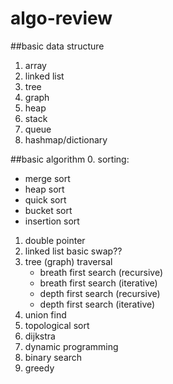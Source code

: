 
# algo-review

##basic data structure
1. array
2. linked list
3. tree
4. graph 
5. heap
6. stack
7. queue
8. hashmap/dictionary

##basic algorithm 
0. sorting:
  * merge sort
  * heap sort
  * quick sort
  * bucket sort
  * insertion sort 
1. double pointer
2. linked list basic swap??
3. tree (graph) traversal
   * breath first search (recursive)
   * breath first search (iterative)
   * depth first search (recursive)
   * depth first search (iterative)
4. union find
5. topological sort
6. dijkstra
7. dynamic programming
8. binary search
9. greedy
